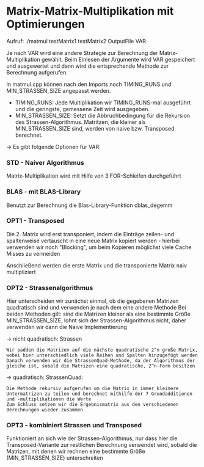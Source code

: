 # Matrix-Matrix-Multiplikation mit Optimierungen 

Aufruf: ./matmul testMatrix1 testMatrix2 OutputFile VAR

Je nach VAR wird eine andere Strategie zur Berechnung der Matrix-Multiplikation gewählt. 
Beim Einlesen der Argumente wird VAR gespeichert und ausgewertet und dann wird die entsprechende Methode zur Berechnung aufgerufen.

In matmul.cpp können nach den Imports noch TIMING_RUNS und MIN_STRASSEN_SIZE angepasst werden.
- TIMING_RUNS: Jede Multiplikation wir TIMING_RUNS-mal ausgeführt und die geringste, gemessene Zeit wird ausgegeben.
- MIN_STRASSEN_SIZE: Setzt die Abbruchbedingung für die Rekursion des Strassen-Algorithmus. Matritzen, die kleiner als
MIN_STRASSEN_SIZE sind, werden von naive bzw. Transposed berechnet.

-> Es gibt folgende Optionen für VAR: 

### STD - Naiver Algorithmus
Matrix-Multiplikation wird mit Hilfe von 3 FOR-Schleifen durchgeführt


### BLAS - mit BLAS-Library
Benutzt zur Berechnung die Blas-Library-Funktion cblas_degemm


### OPT1 - Transposed
Die 2. Matrix wird erst transponiert, indem die Einträge zeilen- und spaltenweise vertauscht in eine neue Matrix kopiert werden - hierbei verwenden wir noch "Blocking", um beim Kopieren möglichst viele Cache Misses zu vermeiden

Anschließend werden die erste Matrix und die transponierte Matrix naiv multipliziert

### OPT2 - Strassenalgorithmus
Hier unterscheiden wir zunächst einmal, ob die gegebenen Matrizen quadratisch sind und verwenden je nach dem eine andere Methode
Bei beiden Methoden gilt: sind die Matrizen kleiner als eine bestimmte Größe MIN_STRASSEN_SIZE, lohnt sich der Strassen-Algorithmus nicht, daher verwenden wir dann die Naive Implementierung
 
 -> nicht quadratisch: Strassen

    Wir padden die Matrizen auf die nächste quadratische 2^n große Matrix, wobei hier unterschiedlich viele Reihen und Spalten hinzugefügt werden 
    Danach verwenden wir die StrassenQuad-Methode, da der Algorithmus der gleiche ist, sobald die Matrizen eine quadratische, 2^n-Form besitzen

 -> quadratisch: StrassenQuad:

    Die Methode rekursiv aufgerufen um die Matrix in immer kleinere Untermatrizen zu teilen und berechnet mithilfe der 7 Grundadditionen und -multiplikationen die Werte
    Zum Schluss setzen wir die Ergebnismatrix aus den verschiedenen Berechnungen wieder zusammen

### OPT3 - kombiniert Strassen und Transposed
Funktioniert an sich wie der Strassen-Algorithmus, nur dass hier die Transposed-Variante zur restlichen Berechnung verwendet wird, sobald die Matrizen, mit denen wir rechnen eine bestimmte Größe (MIN_STRASSEN_SIZE) unterschreiten

